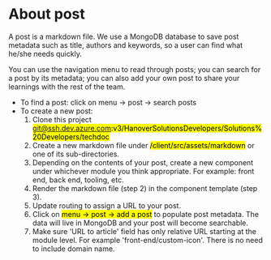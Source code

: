 # About post
A post is a markdown file. We use a MongoDB database to save post metadata such as title, authors and keywords, so a user can find what he/she needs quickly.

You can use the navigation menu to read through posts; you can search for a post by its metadata; you can also add your own post to share your learnings with the rest of the team.

- To find a post: click on menu &rarr; post &rarr; search posts
- To create a new post:
	1. Clone this project <mark>git@ssh.dev.azure.com:v3/HanoverSolutionsDevelopers/Solutions%20Developers/techdoc</mark>
	2. Create a new markdown file under <mark>/client/src/assets/markdown</mark> or one of its sub-directories.
	3. Depending on the contents of your post, create a new component under whichever module you think appropriate. For example: front end, back end, tooling, etc.
	4. Render the markdown file (step 2) in the component template (step 3).
	5. Update routing to assign a URL to your post.
	6. Click on <mark>menu &rarr; post &rarr; add a post</mark> to populate post metadata. The data will live in MongoDB and your post will become searchable. 
	7. Make sure 'URL to article' field has only relative URL starting at the module level. For example 'front-end/custom-icon'. There is no need to include domain name.